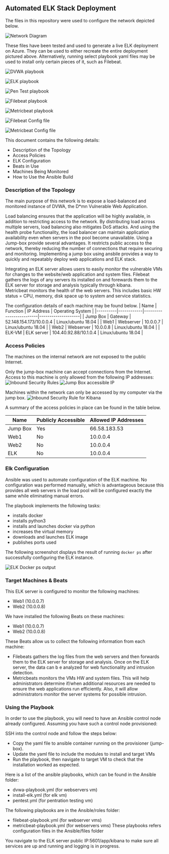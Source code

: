 ## Automated ELK Stack Deployment

The files in this repository were used to configure the network depicted below.

![Network Diagram](./Diagrams/Project_1_Network_diagram_20201202.png "ELK Stack Network Diagram")

These files have been tested and used to generate a live ELK deployment on Azure. They can be used to either recreate the entire deployment pictured above. Alternatively, running select playbook yaml files may be used to install only certain pieces of it, such as Filebeat.

![DVWA playbook](./Ansible/dvwa-playbook.yml "DVWA Playbook") 

![ELK playbook](./Ansible/install-elk.yml "ELK Playbook") 

![Pen Test playbook](./Ansible/pentest.yml "Pentration Docker Container Playbook") 

![Filebeat playbook](./Ansible/roles/filebeat-playbook.yml "Filebeat Playbook") 

![Metricbeat playbook](./Ansible/roles/metricbeat-playbook.yml "Metricbeat Playbook") 

![Filebeat Config file](./Ansible/files/filebeat-config.yml "Filebeat Configuration File") 

![Metricbeat Config file](./Ansible/files/metricbeat-config.yml "Metricbeat Configuration File") 



This document contains the following details:
- Description of the Topology
- Access Policies
- ELK Configuration
- Beats in Use
- Machines Being Monitored
- How to Use the Ansible Build


### Description of the Topology

The main purpose of this network is to expose a load-balanced and monitored instance of DVWA, the D*mn Vulnerable Web Application.

Load balancing ensures that the application will be highly available, in addition to restricting access to the network.  By distributing load across multiple servers, load balancing also mitigates DoS attacks. And using the health probe functionality, the load balancer can maintain application availability even when servers in the pool become unavailable. 
Using a Jump-box provide several advantages.  It restricts public access to the network, thereby reducing the number of connections that require securing and monitoring.  Implementing a jump box using ansbile provides a way to quickly and repeatably deploy web applications and ELK stack.

Integrating an ELK server allows users to easily monitor the vulnerable VMs for changes to the website/web application and system files.
Filebeat gathers the logs of any servers its installed on and forewards them to the ELK server for storage and analysis typically through kibana.  
Metricbeat monitors the health of the web servers.  This includes basic HW status = CPU, memory, disk space  up to system and service statistics.

The configuration details of each machine may be found below.
| Name     | Function   | IP Address              | Operating System   | 
|----------|------------|-------------------------|--------------------| 
| Jump Box | Gateway    | 52.148.154.173/10.0.0.4 | Linux/ubuntu 18.04 | 
| Web1     | Webserver  | 10.0.0.7                | Linux/ubuntu 18.04 | 
| Web2     | Webserver  | 10.0.0.8                | Linux/ubuntu 18.04 | 
| ELK-VM   | ELK server | 104.40.92.88/10.1.0.4   | Linux/ubuntu 18.04 | 

### Access Policies

The machines on the internal network are not exposed to the public Internet. 

Only the jump-box machine can accept connections from the Internet. Access to this machine is only allowed from the following IP addresses: 
![Inbound Security Rules](./Diagrams/inbound_security_rules.PNG "Inbound Security Rules")
![Jump Box accessible IP](./Diagrams/jump-box_accessible_IP.PNG "Jump Box Accessible IP")

Machines within the network can only be accessed by my computer via the jump box.
![Inbound Security Rule for Kibana](./Diagrams/inbound_security_rules_kibana.png "Inbound Security Rule Kibana")

A summary of the access policies in place can be found in the table below.

| Name     | Publicly Accessible | Allowed IP Addresses |
|----------|---------------------|----------------------|
| Jump Box | Yes                 | 66.58.183.53         |
| Web1     | No                  | 10.0.0.4             |
| Web2     | No                  | 10.0.0.4             |
| ELK      | No                  | 10.0.0.4             |

### Elk Configuration

Ansible was used to automate configuration of the ELK machine. No configuration was performed manually, which is advantageous because this provides all web servers in the load pool will be configured exactly the same while eliminating manual errors. 

The playbook implements the following tasks: 
- installs docker 
- installs python3 
- installs and launches docker via python 
- increases the virtual memory 
- downloads and launches ELK image 
- publishes ports used

The following screenshot displays the result of running `docker ps` after successfully configuring the ELK instance.

![ELK Docker ps output](./Diagrams/docker_ps_output.png "ELK Docker PS output")

### Target Machines & Beats
This ELK server is configured to monitor the following machines:
- Web1 (10.0.0.7) 
- Web2 (10.0.0.8)

We have installed the following Beats on these machines:
- Web1 (10.0.0.7) 
- Web2 (10.0.0.8)

These Beats allow us to collect the following information from each machine:
- Filebeats gathers the log files from the web servers and then forwards them to the ELK server for storage and analysis.  Once on the ELK server, the data can b e analyzed for web functionality and intrusion detection. 
- Metricbeats monitors the VMs HW and system files.  This will help administrators determine if/when additional resources are needed to ensure the web applications run efficiently.  Also, it will allow administrators monitor the server systems for possible intrusion.    

### Using the Playbook
In order to use the playbook, you will need to have an Ansible control node already configured. Assuming you have such a control node provisioned: 

SSH into the control node and follow the steps below:
- Copy the yaml file to ansible container running on the provisioner (jump-box).
- Update the yaml file to include the modules to install and target VMs
- Run the playbook, then navigate to target VM to check that the installation worked as expected.

Here is a list of the ansible playbooks, which can be found in the Ansible folder:
- dvwa-playbook.yml (for webservers vm)
- install-elk.yml (for elk vm)
- pentest.yml (for pentration testing vm)

The following playbooks are in the Ansible/roles folder:
- filebeat-playbook.yml (for webserver vms)
- metricbeat-playbook.yml (for webservers vms)
These playbooks refers configuration files in the Ansible/files folder

You navigate to the ELK server public IP:5601/app/kibana to make sure all services are up and running and logging is in progress.
